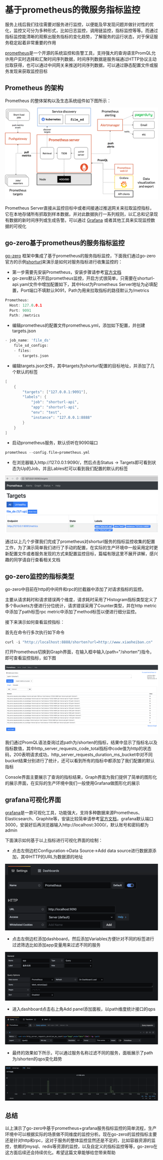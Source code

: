 # 基于prometheus的微服务指标监控

服务上线后我们往往需要对服务进行监控，以便能及早发现问题并做针对性的优化，监控又可分为多种形式，比如日志监控，调用链监控，指标监控等等。而通过指标监控能清晰的观察出服务指标的变化趋势，了解服务的运行状态，对于保证服务稳定起着非常重要的作用

[prometheus](https://prometheus.io/)是一个开源的系统监控和告警工具，支持强大的查询语言PromQL允许用户实时选择和汇聚时间序列数据，时间序列数据是服务端通过HTTP协议主动拉取获得，也可以通过中间网关来推送时间序列数据，可以通过静态配置文件或服务发现来获取监控目标

## Prometheus 的架构

Prometheus 的整体架构以及生态系统组件如下图所示：

![prometheus](./images/prometheus.png)

Prometheus Server直接从监控目标中或者间接通过推送网关来拉取监控指标，它在本地存储所有抓取到样本数据，并对此数据执行一系列规则，以汇总和记录现有数据的新时间序列或生成告警。可以通过 [Grafana](https://grafana.com/) 或者其他工具来实现监控数据的可视化

## go-zero基于prometheus的服务指标监控

[go-zero](https://github.com/tal-tech/go-zero) 框架中集成了基于prometheus的服务指标监控，下面我们通过go-zero官方的示例[shorturl](https://github.com/tal-tech/go-zero/blob/master/doc/shorturl.md)来演示是如何对服务指标进行收集监控的：

- 第一步需要先安装Prometheus，安装步骤请参考[官方文档](https://prometheus.io/)
- go-zero默认不开启prometheus监控，开启方式很简单，只需要在shorturl-api.yaml文件中增加配置如下，其中Host为Prometheus Server地址为必填配置，Port端口不填默认9091，Path为用来拉取指标的路径默认为/metrics

```go
Prometheus:
  Host: 127.0.0.1
  Port: 9091
  Path: /metrics
```

- 编辑prometheus的配置文件prometheus.yml，添加如下配置，并创建targets.json

```go
- job_name: 'file_ds'
    file_sd_configs:
    - files:
      - targets.json
```

- 编辑targets.json文件，其中targets为shorturl配置的目标地址，并添加了几个默认的标签

```go
[
    {
        "targets": ["127.0.0.1:9091"],
        "labels": {
            "job": "shorturl-api",
            "app": "shorturl-api",
            "env": "test",
            "instance": "127.0.0.1:8888"
        }
    }
]
```

- 启动prometheus服务，默认侦听在9090端口

```go
prometheus --config.file=prometheus.yml
```

- 在浏览器输入http://127.0.0.1:9090/，然后点击Status -> Targets即可看到状态为Up的Job，并且Lables栏可以看到我们配置的默认的标签

![job状态为up](./images/prom_up.png)

通过以上几个步骤我们完成了prometheus对shorturl服务的指标监控收集的配置工作，为了演示简单我们进行了手动的配置，在实际的生产环境中一般采用定时更新配置文件或者服务发现的方式来配置监控目标，篇幅有限这里不展开讲解，感兴趣的同学请自行查看相关文档

## go-zero监控的指标类型

go-zero中目前在http的中间件和rpc的拦截器中添加了对请求指标的监控。

主要从请求耗时和请求错误两个维度，请求耗时采用了Histogram指标类型定义了多个Buckets方便进行分位统计，请求错误采用了Counter类型，并在http metric中添加了path标签rpc metric中添加了method标签以便进行细分监控。

接下来演示如何查看监控指标：

首先在命令行多次执行如下命令

```go
curl -i "http://localhost:8888/shorten?url=http://www.xiaoheiban.cn"
```

打开Prometheus切换到Graph界面，在输入框中输入{path="/shorten"}指令，即可查看监控指标，如下图

![查询面板](./images/panel.png)

我们通过PromQL语法查询过滤path为/shorten的指标，结果中显示了指标名以及指标数值，其中http_server_requests_code_total指标中code值为http的状态码，200表明请求成功，http_server_requests_duration_ms_bucket中对不同bucket结果分别进行了统计，还可以看到所有的指标中都添加了我们配置的默认指标

Console界面主要展示了查询的指标结果，Graph界面为我们提供了简单的图形化的展示界面，在实际的生产环境中我们一般使用Grafana做图形化的展示

## grafana可视化界面

[grafana](https://grafana.com/)是一款可视化工具，功能强大，支持多种数据来源Prometheus、Elasticsearch、Graphite等，安装比较简单请参考[官方文档](https://grafana.com/docs/grafana/latest/)，grafana默认端口3000，安装好后再浏览器输入http://localhost:3000/，默认账号和密码都为admin

下面演示如何基于以上指标进行可视化界面的绘制：

- 点击左侧边栏Configuration->Data Source->Add data source进行数据源添加，其中HTTP的URL为数据源的地址

![datasource](./images/datasource.png)

- 点击左侧边栏添加dashboard，然后添加Variables方便针对不同的标签进行过滤筛选比如添加app变量用来过滤不同的服务

![variables](./images/variables.png)

- 进入dashboard点击右上角Add panel添加面板，以path维度统计接口的qps

![qps](./images/qps.png)

- 最终的效果如下所示，可以通过服务名称过滤不同的服务，面板展示了path为/shorten的qps变化趋势

![qps panel](./images/qps_panel.png)

## 总结

以上演示了go-zero中基于prometheus+grafana服务指标监控的简单流程，生产环境中可以根据实际的场景做不同维度的监控分析。现在go-zero的监控指标主要还是针对http和rpc，这对于服务的整体监控显然还是不足的，比如容器资源的监控，依赖的mysql、redis等资源的监控，以及自定义的指标监控等等，go-zero在这方面后续还会持续优化。希望这篇文章能够给您带来帮助
